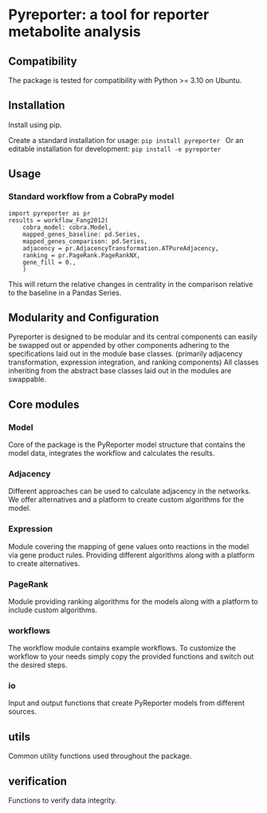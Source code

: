 # Pyreporter: a tool for reporter metabolite analysis

## Compatibility
The package is tested for compatibility with Python >= 3.10 on Ubuntu.

## Installation
Install using pip. 

Create a standard installation for usage: ```pip install pyreporter ```
Or an editable installation for development: ```pip install -e pyreporter```

## Usage

### Standard workflow from a CobraPy model
```
import pyreporter as pr
results = workflow_Fang2012(
    cobra_model: cobra.Model,
    mapped_genes_baseline: pd.Series,
    mapped_genes_comparison: pd.Series,
    adjacency = pr.AdjacencyTransformation.ATPureAdjacency,
    ranking = pr.PageRank.PageRankNX,
    gene_fill = 0.,
    )
```
This will return the relative changes in centrality in the comparison relative to the baseline in a Pandas Series.

## Modularity and Configuration
Pyreporter is designed to be modular and its central components can easily be swapped out or appended by other components adhering to the specifications laid out in the module base classes. (primarily adjacency transformation, expression integration, and ranking components)
All classes inheriting from the abstract base classes laid out in the modules are swappable.

## Core modules
### Model
Core of the package is the PyReporter model structure that contains the model data, integrates the workflow and calculates the results.
### Adjacency
Different approaches can be used to calculate adjacency in the networks.
We offer alternatives and a platform to create custom algorithms for the model.
### Expression
Module covering the mapping of gene values onto reactions in the model via gene product rules.
Providing different algorithms along with a platform to create alternatives.
### PageRank
Module providing ranking algorithms for the models along with a platform to include custom algorithms.
### workflows
The workflow module contains example workflows.
To customize the workflow to your needs simply copy the provided functions and switch out the desired steps.
### io
Input and output functions that create PyReporter models from different sources.
## utils
Common utility functions used throughout the package.
## verification
Functions to verify data integrity.